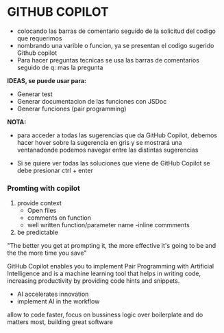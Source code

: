 # GITHUB COPILOT

* colocando las barras de comentario seguido de la solicitud del codigo que requerimos
* nombrando una varible o funcion, ya se presentan el codigo sugerido Github copilot
* Para hacer preguntas tecnicas se usa las barras de comentarios seguido de q: mas la pregunta


**IDEAS, se puede usar para:**
- Generar test
- Generar documentacion de las funciones con JSDoc
- Generar funciones (pair programming)


**NOTA:**
* para acceder a todas las sugerencias que da GitHub Copilot, debemos hacer hover sobre la sugerencia en gris y se mostrará una ventanadonde podemos navegar entre las distintas sugerencias

* Si se quiere ver todas las soluciones que viene de GitHub Copilot se debe presionar ctrl + enter

### Promting with copilot

1. provide context
    - Open files
    - comments on function
    - well written function/parameter name
    -inline commments
2. be predictable

"The better you get at prompting it, the more effective it's going to be and the the more time you save"

GitHub Copilot enables you to implement Pair Programming with Artificial Intelligence and is a machine learning tool that helps in writing code, increasing productivity by providing code hints and snippets.

- AI accelerates innovation
- implement AI in the workflow

allow to code faster, focus on bussiness logic over boilerplate and do matters most, building great software

